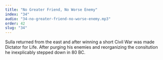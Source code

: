 ```yaml
---
title: "No Greater Friend, No Worse Enemy"
index: "34"
audio: "34-no-greater-friend-no-worse-enemy.mp3"
order: 42
slug: "34"
---
```


Sulla returned from the east and after winning a short Civil War was made Dictator for Life. After purging his enemies and reorganizing the consitution he inexplicably stepped down in 80 BC.


